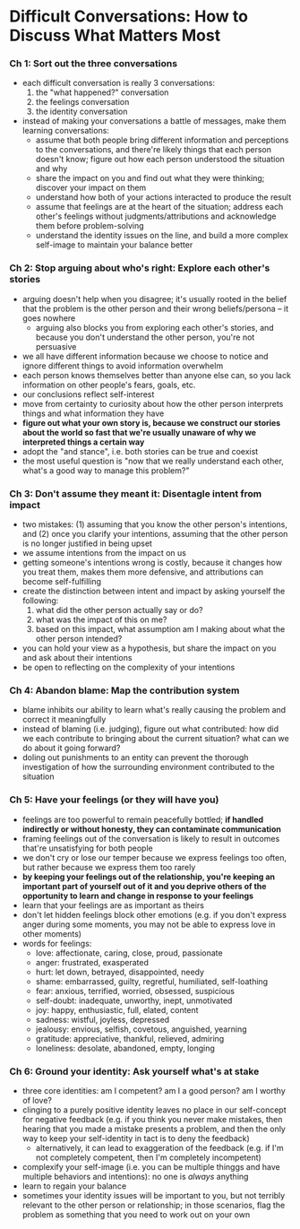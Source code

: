 # Difficult Conversations: How to Discuss What Matters Most

### Ch 1: Sort out the three conversations

* each difficult conversation is really 3 conversations:
  1. the "what happened?" conversation
  2. the feelings conversation
  3. the identity conversation
* instead of making your conversations a battle of messages, make them learning conversations:
  * assume that both people bring different information and perceptions to the conversations, and there're likely things that each person doesn't know; figure out how each person understood the situation and why
  * share the impact on you and find out what they were thinking; discover your impact on them
  * understand how both of your actions interacted to produce the result
  * assume that feelings are at the heart of the situation; address each other's feelings without judgments/attributions and acknowledge them before problem-solving
  * understand the identity issues on the line, and build a more complex self-image to maintain your balance better

### Ch 2: Stop arguing about who's right: Explore each other's stories

* arguing doesn't help when you disagree; it's usually rooted in the belief that the problem is the other person and their wrong beliefs/persona – it goes nowhere
  * arguing also blocks you from exploring each other's stories, and because you don't understand the other person, you're not persuasive
* we all have different information because we choose to notice and ignore different things to avoid information overwhelm
* each person knows themselves better than anyone else can, so you lack information on other people's fears, goals, etc.
* our conclusions reflect self-interest
* move from certainty to curiosity about how the other person interprets things and what information they have
* **figure out what your own story is, because we construct our stories about the world so fast that we're usually unaware of why we interpreted things a certain way**
* adopt the "and stance", i.e. both stories can be true and coexist
* the most useful question is "now that we really understand each other, what's a good way to manage this problem?"

### Ch 3: Don't assume they meant it: Disentagle intent from impact

* two mistakes: (1) assuming that you know the other person's intentions, and (2) once you clarify your intentions, assuming that the other person is no longer justified in being upset
* we assume intentions from the impact on us
* getting someone's intentions wrong is costly, because it changes how you treat them, makes them more defensive, and attributions can become self-fulfilling
* create the distinction between intent and impact by asking yourself the following:
  1. what did the other person actually say or do?
  2. what was the impact of this on me?
  3. based on this impact, what assumption am I making about what the other person intended?
* you can hold your view as a hypothesis, but share the impact on you and ask about their intentions
* be open to reflecting on the complexity of your intentions

### Ch 4: Abandon blame: Map the contribution system

* blame inhibits our ability to learn what's really causing the problem and correct it meaningfully
* instead of blaming (i.e. judging), figure out what contributed: how did we each contribute to bringing about the current situation? what can we do about it going forward?
* doling out punishments to an entity can prevent the thorough investigation of how the surrounding environment contributed to the situation

### Ch 5: Have your feelings (or they will have you)

* feelings are too powerful to remain peacefully bottled; **if handled indirectly or without honesty, they can contaminate communication**
* framing feelings out of the conversation is likely to result in outcomes that're unsatisfying for both people
* we don't cry or lose our temper because we express feelings too often, but rather because we express them too rarely
* **by keeping your feelings out of the relationship, you're keeping an important part of yourself out of it and you deprive others of the opportunity to learn and change in response to your feelings**
* learn that your feelings are as important as theirs
* don't let hidden feelings block other emotions (e.g. if you don't express anger during some moments, you may not be able to express love in other moments)
* words for feelings:
  - love: affectionate, caring, close, proud, passionate
  - anger: frustrated, exasperated
  - hurt: let down, betrayed, disappointed, needy
  - shame: embarrassed, guilty, regretful, humiliated, self-loathing
  - fear: anxious, terrified, worried, obsessed, suspicious
  - self-doubt: inadequate, unworthy, inept, unmotivated
  - joy: happy, enthusiastic, full, elated, content
  - sadness: wistful, joyless, depressed
  - jealousy: envious, selfish, covetous, anguished, yearning
  - gratitude: appreciative, thankful, relieved, admiring
  - loneliness: desolate, abandoned, empty, longing

### Ch 6: Ground your identity: Ask yourself what's at stake

*  three core identities: am I competent? am I a good person? am I worthy of love?
* clinging to a purely positive identity leaves no place in our self-concept for negative feedback (e.g. if you think you never make mistakes, then hearing that you made a mistake presents a problem, and then the only way to keep your self-identity in tact is to deny the feedback)
  - alternatively, it can lead to exaggeration of the feedback (e.g. if I'm not completely competent, then I'm completely incompetent)
* complexify your self-image (i.e. you can be multiple thinggs and have multiple behaviors and intentions): no one is _always_ anything
* learn to regain your balance
* sometimes your identity issues will be important to you, but not terribly relevant to the other person or relationship; in those scenarios, flag the problem as something that you need to work out on your own
